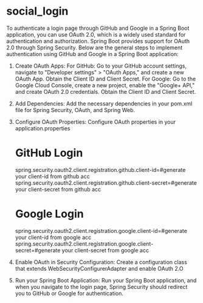 # social_login


To authenticate a login page through GitHub and Google in a Spring Boot application, you can use OAuth 2.0, which is a widely used standard for authentication and authorization. Spring Boot provides support for OAuth 2.0 through Spring Security. Below are the general steps to implement authentication using GitHub and Google in a Spring Boot application:



1. Create OAuth Apps:
    For GitHub: Go to your GitHub account settings, navigate to "Developer settings" > "OAuth Apps," and create a new OAuth App. Obtain the Client ID and Client Secret.
    For Google: Go to the Google Cloud Console, create a new project, enable the "Google+ API," and create OAuth 2.0 credentials. Obtain the Client ID and Client Secret.

2. Add Dependencies:
    Add the necessary dependencies in your pom.xml file for Spring Security, OAuth, and Spring Web.

3. Configure OAuth Properties:
    Configure OAuth properties in your application.properties

    # GitHub Login
      spring.security.oauth2.client.registration.github.client-id=#generate your client-id from github acc   
      spring.security.oauth2.client.registration.github.client-secret=#generate your client-secret from github acc
    # Google Login
      spring.security.oauth2.client.registration.google.client-id=#generate your client-id from google acc
      spring.security.oauth2.client.registration.google.client-secret=#generate your client-secret from google acc

4. Enable OAuth in Security Configuration:
    Create a configuration class that extends WebSecurityConfigurerAdapter and enable OAuth 2.O

5. Run your Spring Boot Application:
    Run your Spring Boot application, and when you navigate to the login page, Spring Security should redirect you to GitHub or Google for authentication.
